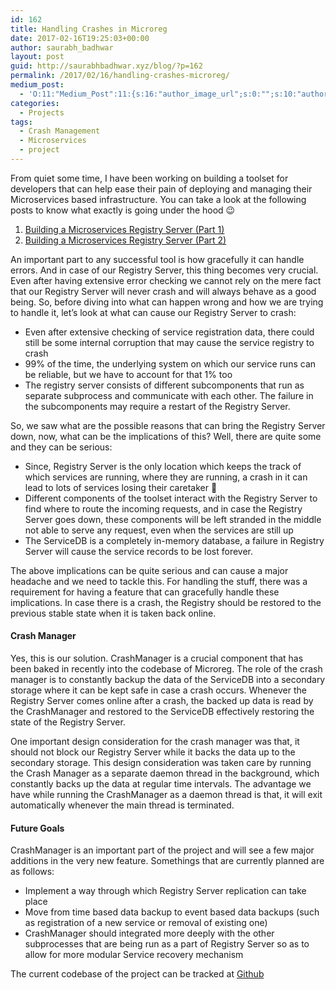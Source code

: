 ```yaml
---
id: 162
title: Handling Crashes in Microreg
date: 2017-02-16T19:25:03+00:00
author: saurabh_badhwar
layout: post
guid: http://saurabhbadhwar.xyz/blog/?p=162
permalink: /2017/02/16/handling-crashes-microreg/
medium_post:
  - 'O:11:"Medium_Post":11:{s:16:"author_image_url";s:0:"";s:10:"author_url";s:24:"https://medium.com/@h4xr";s:11:"byline_name";N;s:12:"byline_email";N;s:10:"cross_link";s:3:"yes";s:2:"id";s:12:"6e233d0db295";s:21:"follower_notification";s:3:"yes";s:7:"license";s:19:"all-rights-reserved";s:14:"publication_id";s:2:"-1";s:6:"status";s:6:"public";s:3:"url";s:66:"https://medium.com/@h4xr/handling-crashes-in-microreg-6e233d0db295";}'
categories:
  - Projects
tags:
  - Crash Management
  - Microservices
  - project
---
```

From quiet some time, I have been working on building a toolset for developers that can help ease their pain of deploying and managing their Microservices based infrastructure. You can take a look at the following posts to know what exactly is going under the hood 😉

  1. [Building a Microservices Registry Server (Part 1)](http://saurabhbadhwar.xyz/blog/2016/11/19/building-microservices-registry-server-part-1-architecture/)
  2. [Building a Microservices Registry Server (Part 2)](http://saurabhbadhwar.xyz/blog/2016/12/01/building-microservices-registry-server-part-2-api-gateway/) 

An important part to any successful tool is how gracefully it can handle errors. And in case of our Registry Server, this thing becomes very crucial. Even after having extensive error checking we cannot rely on the mere fact that our Registry Server will never crash and will always behave as a good being. So, before diving into what can happen wrong and how we are trying to handle it, let&#8217;s look at what can cause our Registry Server to crash:

  * Even after extensive checking of service registration data, there could still be some internal corruption that may cause the service registry to crash
  * 99% of the time, the underlying system on which our service runs can be reliable, but we have to account for that 1% too
  * The registry server consists of different subcomponents that run as separate subprocess and communicate with each other. The failure in the subcomponents may require a restart of the Registry Server.

So, we saw what are the possible reasons that can bring the Registry Server down, now, what can be the implications of this? Well, there are quite some and they can be serious:

  * Since, Registry Server is the only location which keeps the track of which services are running, where they are running, a crash in it can lead to lots of services losing their caretaker 🙁
  * Different components of the toolset interact with the Registry Server to find where to route the incoming requests, and in case the Registry Server goes down, these components will be left stranded in the middle not able to serve any request, even when the services are still up
  * The ServiceDB is a completely in-memory database, a failure in Registry Server will cause the service records to be lost forever.

The above implications can be quite serious and can cause a major headache and we need to tackle this. For handling the stuff, there was a requirement for having a feature that can gracefully handle these implications. In case there is a crash, the Registry should be restored to the previous stable state when it is taken back online.

#### Crash Manager

Yes, this is our solution. CrashManager is a crucial component that has been baked in recently into the codebase of Microreg. The role of the crash manager is to constantly backup the data of the ServiceDB into a secondary storage where it can be kept safe in case a crash occurs. Whenever the Registry Server comes online after a crash, the backed up data is read by the CrashManager and restored to the ServiceDB effectively restoring the state of the Registry Server.

One important design consideration for the crash manager was that, it should not block our Registry Server while it backs the data up to the secondary storage. This design consideration was taken care by running the Crash Manager as a separate daemon thread in the background, which constantly backs up the data at regular time intervals. The advantage we have while running the CrashManager as a daemon thread is that, it will exit automatically whenever the main thread is terminated.

#### Future Goals

CrashManager is an important part of the project and will see a few major additions in the very new feature. Somethings that are currently planned are as follows:

  * Implement a way through which Registry Server replication can take place
  * Move from time based data backup to event based data backups (such as registration of a new service or removal of existing one)
  * CrashManager should integrated more deeply with the other subprocesses that are being run as a part of Registry Server so as to allow for more modular Service recovery mechanism

The current codebase of the project can be tracked at [Github](https://github.com/Microreg)